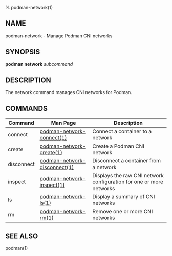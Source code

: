 % podman-network(1)

## NAME
podman\-network - Manage Podman CNI networks

## SYNOPSIS
**podman network** *subcommand*

## DESCRIPTION
The network command manages CNI networks for Podman.

## COMMANDS

| Command  | Man Page                                            | Description                                                                  |
| -------  | --------------------------------------------------- | ---------------------------------------------------------------------------- |
| connect | [podman-network-connect(1)](podman-network-connect.1.md)| Connect a container to a network|
| create | [podman-network-create(1)](podman-network-create.1.md)| Create a Podman CNI network|
| disconnect | [podman-network-disconnect(1)](podman-network-disconnect.1.md)| Disconnect a container from a network|
| inspect | [podman-network-inspect(1)](podman-network-inspect.1.md)| Displays the raw CNI network configuration for one or more networks|
| ls | [podman-network-ls(1)](podman-network-ls.1.md)| Display a summary of CNI networks                        |
| rm | [podman-network-rm(1)](podman-network-rm.1.md)| Remove one or more CNI networks                        |

## SEE ALSO
podman(1)
